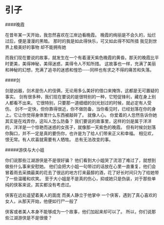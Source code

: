 ﻿引子
==========

####晚霞

在昔年某一天开始，我忽然喜欢在江岸边看晚霞。
晚霞的绚丽是不会久的，灿烂过后，便是漫漫的黑暗。
那时的我是如此得快乐，可又如此得不知所措
我见到世界上极美好的事物
却不能拥有她

而我们现在要说的故事，就发生在一个有着漫天紫色晚霞的黄昏。那天的晚霞比平时更美，美得神秘，美得迷惑，美得令人不知所措。
这故事也一样，充满了美丽和神秘的幻想，充满了追寻的迷惑和惶恐----同样也有求之不得的痛苦和失落。


####剑

剑是凶器，剑术是伤人的伎俩，无论用多么美好的借口来掩饰，这都是无可置疑的事实。
剑有很多种，我们现在要说的是很特别的一种，它短促锋利，藏在身上别人都看不出来。
它很特别，只要那一道细细的剑光划过的时候，就必定有人受伤。
剑不一定快，但你靠得很近，你不做防备，当你看见时，已经划落在你的身上。它让你觉得身体里什么东西被敲碎了。
就像人心。
你爱着的人忽然告诉你她其实是在戏弄你，这叫人怎么防备？
我们要说的故事里，这样的剑是属于洋洋的，洋洋是一个惊艳而迷惑的女孩子，就像那一天紫色的晚霞。
但有时候剑划落你胸口，并不一定是真的要伤你，也许是为了给人们带来正义和幸福。
相见欢，恨无常。有人欢喜就需要有人牺牲。
总有无法改变的事。

#####游侠与大小姐

你们说那些江湖游侠是不是很好骗？
他们看到大小姐哭了流泪了难过了，就想到做些什么事来安慰她。
他们会把大小姐一句带过的话放在心里一直重复，他们会冒着雨去采摘最美的花去了很远的地方打来最醇的酒，花了好长时间只为了给她带了一些温暖和欢笑。
至于大小姐是不是真的伤心，抑或她只是伪装，对于那些单纯的侠客来说，其实都没有考虑过。

侠客在远处遥望着美人的面庞
而美人静立于他掌中
一个侠客，遇到了真心喜欢的女人，从那天开始，他便如行尸一般了

侠客或者美人本身不能够成为一个故事，他们加起来却可以了。
所以，你们说那些江湖游侠是不是很傻？
